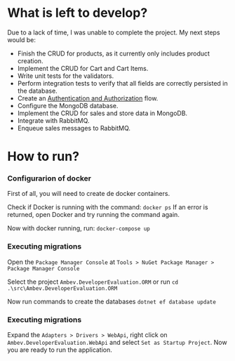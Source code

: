 # What is left to develop?

Due to a lack of time, I was unable to complete the project. My next steps would be:
- Finish the CRUD for products, as it currently only includes product creation.
- Implement the CRUD for Cart and Cart Items.
- Write unit tests for the validators.
- Perform integration tests to verify that all fields are correctly persisted in the database.
- Create an [Authentication and Authorization](https://learn.microsoft.com/en-us/aspnet/core/security/?view=aspnetcore-9.0) flow.
- Configure the MongoDB database.
- Implement the CRUD for sales and store data in MongoDB.
- Integrate with RabbitMQ.
- Enqueue sales messages to RabbitMQ.

# How to run?

### Configurarion of docker
First of all, you will need to create de docker containers.

Check if Docker is running with the command:
```docker ps```
If an error is returned, open Docker and try running the command again.

Now with docker running, run:
```docker-compose up```

### Executing migrations

Open the `Package Manager Console` at `Tools > NuGet Package Manager > Package Manager Console`

Select the project `Ambev.DeveloperEvaluation.ORM` or run
```cd .\src\Ambev.DeveloperEvaluation.ORM```


Now run commands to create the databases
```dotnet ef database update```


### Executing migrations

Expand the ```Adapters > Drivers > WebApi```, right click on `Ambev.DeveloperEvaluation.WebApi` and select `Set as Startup Project`. Now you are ready to run the application.
